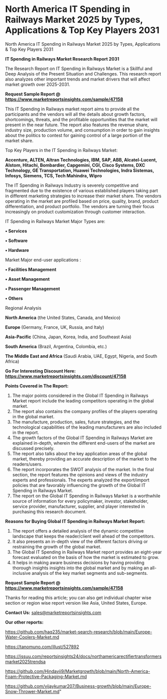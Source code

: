 # North America IT Spending in Railways Market 2025 by Types, Applications & Top Key Players 2031
 North America IT Spending in Railways Market 2025 by Types, Applications & Top Key Players 2031

<strong>IT Spending in Railways Market Research Report 2031</strong>

The Research Report on IT Spending in Railways Market is a Skillful and Deep Analysis of the Present Situation and Challenges. This research report also analyzes other important trends and market drivers that will affect market growth over 2025-2031.

<strong>Request Sample Report @ <a href=https://www.marketreportsinsights.com/sample/47158>https://www.marketreportsinsights.com/sample/47158</a></strong>

This IT Spending in Railways market report aims to provide all the participants and the vendors will all the details about growth factors, shortcomings, threats, and the profitable opportunities that the market will present in the near future. The report also features the revenue share, industry size, production volume, and consumption in order to gain insights about the politics to contest for gaining control of a large portion of the market share.

Top Key Players in the IT Spending in Railways Market:

<strong>Accenture, ALTEN, Altran Technologies, IBM, SAP, ABB, Alcatel-Lucent, Alstom, Hitachi, Bombardier, Capgemini, CGI, Cisco Systems, DXC Technology, GE Transportation, Huawei Technologies, Indra Sistemas, Infosys, Siemens, TCS, Tech Mahindra, Wipro</strong>

The IT Spending in Railways Industry is severely competitive and fragmented due to the existence of various established players taking part in different marketing strategies to increase their market share. The vendors operating in the market are profiled based on price, quality, brand, product differentiation, and product portfolio. The vendors are turning their focus increasingly on product customization through customer interaction.

IT Spending in Railways Market Major Types are:

<strong>•  Services

•  Software

•  Hardware</strong>

Market Major end-user applications :

<strong>•  Facilities Management

•  Asset Management

•  Passenger Management

•  Others</strong>

Regional Analysis

</u><strong><b>North America</b></strong> (the United States, Canada, and Mexico)

<strong><b>Europe </b></strong>(Germany, France, UK, Russia, and Italy)

<strong><b>Asia-Pacific</b></strong> (China, Japan, Korea, India, and Southeast Asia)

<strong><b>South America</b></strong> (Brazil, Argentina, Colombia, etc.)

<strong><b>The Middle East and Africa</b></strong> (Saudi Arabia, UAE, Egypt, Nigeria, and South Africa)

<strong>Go For Interesting Discount Here: <a href=https://www.marketreportsinsights.com/discount/47158>https://www.marketreportsinsights.com/discount/47158</a></strong>

<strong>Points Covered in The Report:</strong>
<ol>
  <li>The major points considered in the Global IT Spending in Railways Market report include the leading competitors operating in the global market.</li>
  <li>The report also contains the company profiles of the players operating in the global market.</li>
  <li>The manufacture, production, sales, future strategies, and the technological capabilities of the leading manufacturers are also included in the report.</li>
  <li>The growth factors of the Global IT Spending in Railways Market are explained in-depth, wherein the different end-users of the market are discussed precisely.</li>
  <li>The report also talks about the key application areas of the global market, thereby providing an accurate description of the market to the readers/users.</li>
  <li>The report incorporates the SWOT analysis of the market. In the final section, the report features the opinions and views of the industry experts and professionals. The experts analyzed the export/import policies that are favorably influencing the growth of the Global IT Spending in Railways Market.</li>
  <li>The report on the Global IT Spending in Railways Market is a worthwhile source of information for every policymaker, investor, stakeholder, service provider, manufacturer, supplier, and player interested in purchasing this research document.</li>
</ol>
<strong>Reasons for Buying Global IT Spending in Railways Market Report:</strong>

<ol>
  <li>The report offers a detailed analysis of the dynamic competitive landscape that keeps the reader/client well ahead of the competitors.</li>
  <li>It also presents an in-depth view of the different factors driving or restraining the growth of the global market.</li>
  <li>The Global IT Spending in Railways Market report provides an eight-year forecast evaluated on the basis of how the market is estimated to grow.</li>
  <li>It helps in making aware business decisions by having providing thorough insights insights into the global market and by making an all-inclusive analysis of the key market segments and sub-segments.</li>
</ol>
<strong>Request Sample Report @ <a href=https://www.marketreportsinsights.com/sample/47158>https://www.marketreportsinsights.com/sample/47158</a></strong>


Thanks for reading this article; you can also get individual chapter wise section or region wise report version like Asia, United States, Europe.

<strong>Contact Us:</strong>
sales@marketreportsinsights.com

<strong>Our other reports:</strong>

<a href=https://github.com/haq235/market-search-research/blob/main/Europe-Water-Coolers-Market.md>https://github.com/haq235/market-search-research/blob/main/Europe-Water-Coolers-Market.md</a>

<a href=https://tanomuno.com/illust/527892>https://tanomuno.com/illust/527892</a>

<a href=https://issuu.com/reportsinsights24/docs/northamericarectifiertransformersmarket2025trendsa>https://issuu.com/reportsinsights24/docs/northamericarectifiertransformersmarket2025trendsa</a>

<a href=https://github.com/Hindavii9/Marketgrowth/blob/main/North-America-Foam-Protective-Packaging-Market.md>https://github.com/Hindavii9/Marketgrowth/blob/main/North-America-Foam-Protective-Packaging-Market.md</a>

<a href=https://github.com/vijaykumar207/Business-growth/blob/main/Europe-Snow-Thrower-Market.md>https://github.com/vijaykumar207/Business-growth/blob/main/Europe-Snow-Thrower-Market.md</a>"
